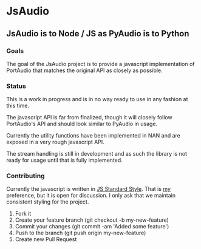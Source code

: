 # JsAudio

## JsAudio is to Node / JS as PyAudio is to Python

### Goals

The goal of the JsAudio project is to provide a javascript implementation of PortAudio that matches the original API as closely as possible.

### Status

This is a work in progress and is in no way ready to use in any fashion at this time.

The javascript API is far from finalized, though it will closely follow PortAudio's API and should look similar to PyAudio in usage.

Currently the utility functions have been implemented in NAN and are exposed in a very rough javascript API. 

The stream handling is still in development and as such the library is not ready for usage until that is fully implemented.

### Contributing
Currently the javascript is written in [JS Standard Style](https://github.com/feross/standard). That is [my](https://github.com/musocrat) preference, but it is open for discussion. I only ask that we maintain consistent styling for the project.

1. Fork it
2. Create your feature branch (git checkout -b my-new-feature)
3. Commit your changes (git commit -am 'Added some feature')
4. Push to the branch (git push origin my-new-feature)
5. Create new Pull Request

